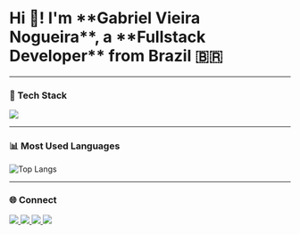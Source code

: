 
<h1>Hi 👋! I'm **Gabriel Vieira Nogueira**, a **Fullstack Developer** from Brazil 🇧🇷</h1>  


---

### 🚀 Tech Stack
<div>
  <img src="https://skillicons.dev/icons?i=cs,dotnet,angular,js,ts,html,css,tailwind,postgres,git,azure" />
</div>

---

### 📊 Most Used Languages
![Top Langs](https://github-readme-stats.vercel.app/api/top-langs/?username=gabrielvn95&layout=compact&theme=tokyonight)

---

### 🌐 Connect
<a href="https://www.linkedin.com/in/gabriel-vieira-nogueira-85170828a/" target="_blank">
  <img src="https://img.shields.io/badge/-LinkedIn-%230077B5?style=for-the-badge&logo=linkedin&logoColor=white"/>
</a>
<a href="mailto:gabrielsantossim.nogueira4@gmail.com" target="_blank">
  <img src="https://img.shields.io/badge/Gmail-D14836?style=for-the-badge&logo=gmail&logoColor=white"/>
</a>
<a href="https://instagram.com/gabriel___noguer" target="_blank">
  <img src="https://img.shields.io/badge/Instagram-%23E4405F?style=for-the-badge&logo=instagram&logoColor=white"/>
</a>
<a href="https://github.com/gabrielvn95" target="_blank">
  <img src="https://img.shields.io/badge/GitHub-000?style=for-the-badge&logo=github&logoColor=white"/>
</a>
